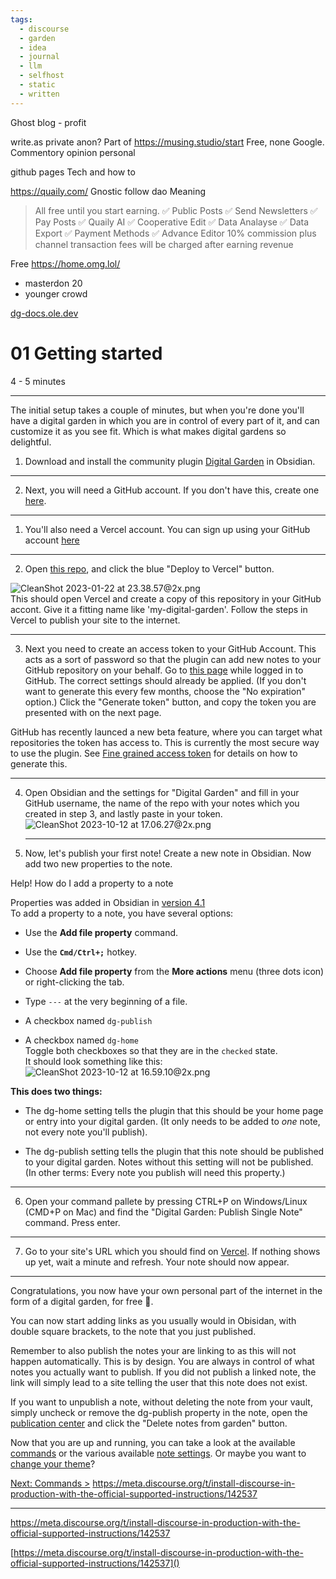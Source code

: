 ```yaml
---
tags:
  - discourse
  - garden
  - idea
  - journal
  - llm
  - selfhost
  - static
  - written
---
```

Ghost blog - profit 

write.as private anon? 
Part of https://musing.studio/start
Free, none Google. 
Commentory opinion personal


github pages 
Tech and how to

https://quaily.com/ 
Gnostic follow dao
Meaning
> All free until you start earning.
> ✅ Public Posts
> ✅ Send Newsletters
> ✅ Pay Posts
> ✅ Quaily AI
> ✅ Cooperative Edit
> ✅ Data Analayse
> ✅ Data Export
> ✅ Payment Methods
> ✅ Advance Editor
> 10% commission plus channel transaction fees will be charged after earning revenue
> 
Free
https://home.omg.lol/
- masterdon 20
- younger crowd





[dg-docs.ole.dev](https://dg-docs.ole.dev/getting-started/01-getting-started/)

# 01 Getting started

4 - 5 minutes

---

The initial setup takes a couple of minutes, but when you're done you'll have a digital garden in which you are in control of every part of it, and can customize it as you see fit. Which is what makes digital gardens so delightful.

1. Download and install the community plugin [Digital Garden](obsidian://show-plugin?id=digitalgarden) in Obsidian.

---

2. Next, you will need a GitHub account. If you don't have this, create one [here](https://github.com/signup).

---

1. You'll also need a Vercel account. You can sign up using your GitHub account [here](https://vercel.com/signup)

---

2. Open [this repo](https://github.com/oleeskild/digitalgarden), and click the blue "Deploy to Vercel" button.

  ![CleanShot 2023-01-22 at 23.38.57@2x.png](https://dg-docs.ole.dev/img/user/img/CleanShot%202023-01-22%20at%2023.38.57@2x.png)  
This should open Vercel and create a copy of this repository in your GitHub accont. Give it a fitting name like 'my-digital-garden'. Follow the steps in Vercel to publish your site to the internet.

---

3. Next you need to create an access token to your GitHub Account. This acts as a sort of password so that the plugin can add new notes to your GitHub repository on your behalf. Go to [this page](https://github.com/settings/tokens/new?scopes=repo) while logged in to GitHub. The correct settings should already be applied. (If you don't want to generate this every few months, choose the "No expiration" option.) Click the "Generate token" button, and copy the token you are presented with on the next page.

GitHub has recently launced a new beta feature, where you can target what repositories the token has access to. This is currently the most secure way to use the plugin. See [Fine grained access token](https://dg-docs.ole.dev/advanced/fine-grained-access-token/) for details on how to generate this.

---

4. Open Obsidian and the settings for "Digital Garden" and fill in your GitHub username, the name of the repo with your notes which you created in step 3, and lastly paste in your token.  
      ![CleanShot 2023-10-12 at 17.06.27@2x.png](https://dg-docs.ole.dev/img/user/CleanShot%202023-10-12%20at%2017.06.27@2x.png)
    
    ---
    
5. Now, let's publish your first note! Create a new note in Obsidian. Now add two new properties to the note.
    

Help! How do I add a property to a note  

Properties was added in Obsidian in [version 4.1](https://obsidian.md/changelog/2023-08-31-desktop-v1.4.5/)  
To add a property to a note, you have several options:

- Use the **Add file property** command.
- Use the **`Cmd/Ctrl+;`** hotkey.
- Choose **Add file property** from the **More actions** menu (three dots icon) or right-clicking the tab.
- Type `---` at the very beginning of a file.

- A checkbox named `dg-publish`
- A checkbox named `dg-home`  
    Toggle both checkboxes so that they are in the `checked` state.  
    It should look something like this:  
      ![CleanShot 2023-10-12 at 16.59.10@2x.png](https://dg-docs.ole.dev/img/user/CleanShot%202023-10-12%20at%2016.59.10@2x.png)

**This does two things:**

- The dg-home setting tells the plugin that this should be your home page or entry into your digital garden. (It only needs to be added to _one_ note, not every note you'll publish).
    
- The dg-publish setting tells the plugin that this note should be published to your digital garden. Notes without this setting will not be published. (In other terms: Every note you publish will need this property.)
    

---

6. Open your command pallete by pressing CTRL+P on Windows/Linux (CMD+P on Mac) and find the "Digital Garden: Publish Single Note" command. Press enter.

---

7. Go to your site's URL which you should find on [Vercel](https://vercel.com/dashboard). If nothing shows up yet, wait a minute and refresh. Your note should now appear.

---

Congratulations, you now have your own personal part of the internet in the form of a digital garden, for free 🎉.

You can now start adding links as you usually would in Obisidan, with double square brackets, to the note that you just published.

Remember to also publish the notes your are linking to as this will not happen automatically. This is by design. You are always in control of what notes you actually want to publish. If you did not publish a linked note, the link will simply lead to a site telling the user that this note does not exist.

If you want to unpublish a note, without deleting the note from your vault, simply uncheck or remove the dg-publish property in the note, open the [publication center](https://dg-docs.ole.dev/getting-started/02-commands/#open-publication-center) and click the "Delete notes from garden" button.

Now that you are up and running, you can take a look at the available [commands](https://dg-docs.ole.dev/getting-started/02-commands/) or the various available [note settings](https://dg-docs.ole.dev/getting-started/03-note-settings/). Or maybe you want to [change your theme](https://dg-docs.ole.dev/getting-started/04-appearance-settings/)?

[Next: Commands >](https://dg-docs.ole.dev/getting-started/02-commands/)
https://meta.discourse.org/t/install-discourse-in-production-with-the-official-supported-instructions/142537

---
https://meta.discourse.org/t/install-discourse-in-production-with-the-official-supported-instructions/142537

[https://meta.discourse.org/t/install-discourse-in-production-with-the-official-supported-instructions/142537]()

